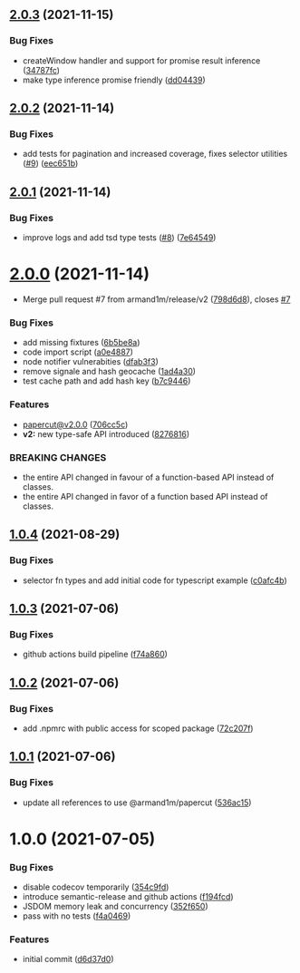 ## [2.0.3](https://github.com/armand1m/papercut/compare/v2.0.2...v2.0.3) (2021-11-15)


### Bug Fixes

* createWindow handler and support for promise result inference ([34787fc](https://github.com/armand1m/papercut/commit/34787fc5f65fca3bfd5925f90b4221a06b57a42c))
* make type inference promise friendly ([dd04439](https://github.com/armand1m/papercut/commit/dd04439702feed9b3ea61b7b8d221947437ed775))

## [2.0.2](https://github.com/armand1m/papercut/compare/v2.0.1...v2.0.2) (2021-11-14)


### Bug Fixes

* add tests for pagination and increased coverage, fixes selector utilities ([#9](https://github.com/armand1m/papercut/issues/9)) ([eec651b](https://github.com/armand1m/papercut/commit/eec651bff2f018192d85030da86c017219ca85ab))

## [2.0.1](https://github.com/armand1m/papercut/compare/v2.0.0...v2.0.1) (2021-11-14)


### Bug Fixes

* improve logs and add tsd type tests ([#8](https://github.com/armand1m/papercut/issues/8)) ([7e64549](https://github.com/armand1m/papercut/commit/7e64549698ef07a5fd7e0c81723b12425107df47))

# [2.0.0](https://github.com/armand1m/papercut/compare/v1.0.4...v2.0.0) (2021-11-14)


* Merge pull request #7 from armand1m/release/v2 ([798d6d8](https://github.com/armand1m/papercut/commit/798d6d82424c7f2f6ccd3eee5c34004b394a1042)), closes [#7](https://github.com/armand1m/papercut/issues/7)


### Bug Fixes

* add missing fixtures ([6b5be8a](https://github.com/armand1m/papercut/commit/6b5be8ad78140ca1e8811b5a3fc95ac7a1686506))
* code import script ([a0e4887](https://github.com/armand1m/papercut/commit/a0e4887cdc7beaf02416b24d7d871c7c7ea2401d))
* node notifier vulnerabities ([dfab3f3](https://github.com/armand1m/papercut/commit/dfab3f34f9c127f97d9f6db874b43f4654fe5fb8))
* remove signale and hash geocache ([1ad4a30](https://github.com/armand1m/papercut/commit/1ad4a30bea2fa175e9b6d8063e05bd6e802ee017))
* test cache path and add hash key ([b7c9446](https://github.com/armand1m/papercut/commit/b7c9446aae1464983288ec5df9f29594ca4f4d59))


### Features

* papercut@v2.0.0 ([706cc5c](https://github.com/armand1m/papercut/commit/706cc5c212964e0606ebda66c1d1e2f595e46056))
* **v2:** new type-safe API introduced ([8276816](https://github.com/armand1m/papercut/commit/827681680736d83918566a9f5c4c7972781117ed))


### BREAKING CHANGES

* the entire API changed in favour of a function-based API
instead of classes.
* the entire API changed in favor of a function based API
instead of classes.

## [1.0.4](https://github.com/armand1m/papercut/compare/v1.0.3...v1.0.4) (2021-08-29)


### Bug Fixes

* selector fn types and add initial code for typescript example ([c0afc4b](https://github.com/armand1m/papercut/commit/c0afc4b56553e8a72abaaf4076f6d32ebadb76c8))

## [1.0.3](https://github.com/armand1m/papercut/compare/v1.0.2...v1.0.3) (2021-07-06)


### Bug Fixes

* github actions build pipeline ([f74a860](https://github.com/armand1m/papercut/commit/f74a86093d34d6837e0450752e39a6e47902eb48))

## [1.0.2](https://github.com/armand1m/papercut/compare/v1.0.1...v1.0.2) (2021-07-06)


### Bug Fixes

* add .npmrc with public access for scoped package ([72c207f](https://github.com/armand1m/papercut/commit/72c207f972e5bd3872a394f12283689e944588cd))

## [1.0.1](https://github.com/armand1m/papercut/compare/v1.0.0...v1.0.1) (2021-07-06)


### Bug Fixes

* update all references to use @armand1m/papercut ([536ac15](https://github.com/armand1m/papercut/commit/536ac15105d120fec083fb72c2fc4a99a7596893))

# 1.0.0 (2021-07-05)


### Bug Fixes

* disable codecov temporarily ([354c9fd](https://github.com/armand1m/papercut/commit/354c9fdc843211aa1e9c6db399dd3d5e1e910404))
* introduce semantic-release and github actions ([f194fcd](https://github.com/armand1m/papercut/commit/f194fcd9259f68cc05c561418578291310a40eef))
* JSDOM memory leak and concurrency ([352f650](https://github.com/armand1m/papercut/commit/352f650b1d78515f2437eb475d3cef4ae8ec9127))
* pass with no tests ([f4a0469](https://github.com/armand1m/papercut/commit/f4a04699680c9af2c560147154d99594f98760b2))


### Features

* initial commit ([d6d37d0](https://github.com/armand1m/papercut/commit/d6d37d039907d641c69d03bc76848ba6cd857039))
